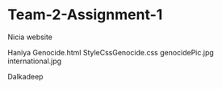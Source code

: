 # Team-2-Assignment-1

Nicia
website 

Haniya
  Genocide.html
  StyleCssGenocide.css
  genocidePic.jpg
  international.jpg

Dalkadeep
